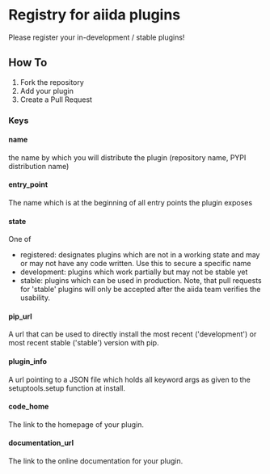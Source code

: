 # Registry for aiida plugins

Please register your in-development / stable plugins!

## How To

1. Fork the repository
2. Add your plugin
3. Create a Pull Request

### Keys

#### name
the name by which you will distribute the plugin (repository name, PYPI distribution name)

#### entry_point
The name which is at the beginning of all entry points the plugin exposes

#### state
One of
* registered: designates plugins which are not in a working state and may or may not have any code written. Use this to secure a specific name
* development: plugins which work partially but may not be stable yet
* stable: plugins which can be used in production. Note, that pull requests for 'stable' plugins will only be accepted after the aiida team verifies the usability.

#### pip_url
A url that can be used to directly install the most recent ('development') or most recent stable ('stable') version with pip.

#### plugin_info
A url pointing to a JSON file which holds all keyword args as given to the setuptools.setup function at install.

#### code_home
The link to the homepage of your plugin.

#### documentation_url
The link to the online documentation for your plugin.

